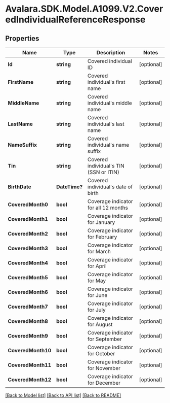 # Avalara.SDK.Model.A1099.V2.CoveredIndividualReferenceResponse

## Properties

Name | Type | Description | Notes
------------ | ------------- | ------------- | -------------
**Id** | **string** | Covered individual ID | [optional] 
**FirstName** | **string** | Covered individual&#39;s first name | [optional] 
**MiddleName** | **string** | Covered individual&#39;s middle name | [optional] 
**LastName** | **string** | Covered individual&#39;s last name | [optional] 
**NameSuffix** | **string** | Covered individual&#39;s name suffix | [optional] 
**Tin** | **string** | Covered individual&#39;s TIN (SSN or ITIN) | [optional] 
**BirthDate** | **DateTime?** | Covered individual&#39;s date of birth | [optional] 
**CoveredMonth0** | **bool** | Coverage indicator for all 12 months | [optional] 
**CoveredMonth1** | **bool** | Coverage indicator for January | [optional] 
**CoveredMonth2** | **bool** | Coverage indicator for February | [optional] 
**CoveredMonth3** | **bool** | Coverage indicator for March | [optional] 
**CoveredMonth4** | **bool** | Coverage indicator for April | [optional] 
**CoveredMonth5** | **bool** | Coverage indicator for May | [optional] 
**CoveredMonth6** | **bool** | Coverage indicator for June | [optional] 
**CoveredMonth7** | **bool** | Coverage indicator for July | [optional] 
**CoveredMonth8** | **bool** | Coverage indicator for August | [optional] 
**CoveredMonth9** | **bool** | Coverage indicator for September | [optional] 
**CoveredMonth10** | **bool** | Coverage indicator for October | [optional] 
**CoveredMonth11** | **bool** | Coverage indicator for November | [optional] 
**CoveredMonth12** | **bool** | Coverage indicator for December | [optional] 

[[Back to Model list]](../../../README.md#documentation-for-models) [[Back to API list]](../../../README.md#documentation-for-api-endpoints) [[Back to README]](../../../README.md)

